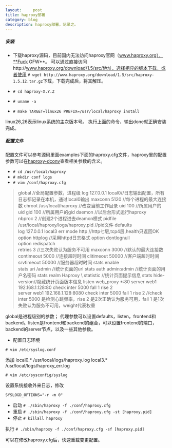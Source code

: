 ```yaml
---
layout:     post
title: haproxy部署
category: blog
description: haproxy部署，记录之。
---
```


##### 安装

+ 下载haproxy源码，目前国内无法访问haproxy官网（www.haproxy.org），**Fuck GFW**。
 可以通过直接访问http://www.haproxy.org/download/1.5/src/地址，选择相应的版本下载。或者使用
  `# wget http://www.haproxy.org/download/1.5/src/haproxy-1.5.12.tar.gz`下载，下载完成后，将其解压。
 
+ `# cd haproxy-X.Y.Z`
+ `# uname -a`
+ `# make TARGET=linux26 PREFIX=/usr/local/haproxy install`

linux26,26表示linux系统的主次版本号。
执行上面的命令，输出done就正确安装完成。

##### 配置文件

配置文件可以参考源码里面examples下面的haproxy.cfg文件，haproxy里的配置参数可以在[haproxy-dconv](http://cbonte.github.io/haproxy-dconv/index.html)查看相关参数的含义。

+ `# cd /usr/local/haproxy`
+ `# mkdir conf logs`
+ `# vim /conf/haproxy.cfg`

>	 global  //全局配置参数，进程级
	     log 127.0.0.1 local0//日志输出配置，所有日志都记录在本机，通过local0输出
	     maxconn  5120  //每个进程的最大连接数 
	     chroot   /usr/local/haproxy  //改变当前工作目录
	     uid      100  //所属用户的uid
	     gid      100  //所属用户的gid
	     daemon  //以后台形式运行haproxy   
	     nbproc   2  //创建2个进程进去deamon模式
	     pidfile  /usr/local/haproxy/logs/haproxy.pid  //pid文件
	 defaults  
	     log     127.0.0.1  local3  err
	     mode    http  //http七层,tcp4层,health只返回OK
	     option  httplog  //采用httpd日志格式
	     option  dontlognull  
	     option  redispatch  
	     retries 3  //三次失败认为服务不可用
	     maxconn 3000  //默认的最大连接数
	     contimeout 5000  //连接超时时间
	     clitimeout 50000  //客户端超时时间
	     srvtimeout 50000  //服务器超时时间
	     stats enable  
	     stats uri /admin  //统计页面的url
	     stats auth admin:admin  //统计页面的用户名密码
	     stats realm Haproxy \ statistic  //统计页面提示信息
	     stats hide-version//隐藏统计页面版本信息
	 listen web_proxy *:80
		 server web1 192.168.1.128:80 check inter 5000 fall 1 rise 2  
		 server web1 192.168.1.128:8080 check inter 5000 fall 1 rise 2
	//check inter 5000 是检测心跳频率，rise 2 是2次正确认为服务可用，fall 1 是1次失败认为服务不可用，weight代表权重

global是进程级别的参数；
代理参数可以设置defaults，listen，frontend和backend。listen是frontend和backend的组合，可以设置frontend的端口，backend的server节点，以及一些其他参数。

+ 配置日志环境

`# vim /etc/syslog.conf `

添加
	local0.*        /usr/local/logs/haproxy.log 
	local3.*        /usr/local/logs/haproxy_err.log 

`# vim /etc/sysconfig/syslog`

设置系统接收外来日志，修改

 `SYSLOGD_OPTIONS="-r -m 0"`

+ 启动
`# ./sbin/haproxy -f ./conf/haproxy.cfg`
+ 重启
`# ./sbin/haproxy -f ./conf/haproxy.cfg -st [haproxy.pid]`
+ 停止
`# killall haproxy`

执行
 `# ./sbin/haproxy -f ./conf/haproxy.cfg -sf [haproxy.pid]` 
 
 可以在修改haproxy.cfg后，快速重载变更配置。
